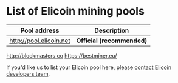 # List of Elicoin mining pools

Pool address | Description
------------ | -----------
http://pool.elicoin.net | **Official (recommended)**
http://blockmasters.co
https://bestminer.eu/

If you'd like us to list your Elicoin pool here, please [contact Elicoin developers team](./README.md#contact-info-and-links).
